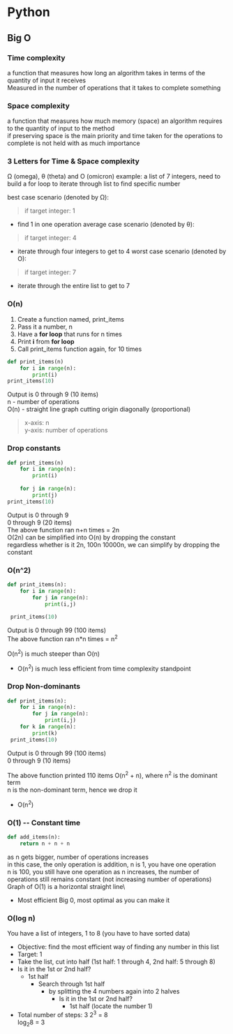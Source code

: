 # Python

## Big O

### Time complexity
a function that measures how long an algorithm takes in terms of the quantity of input it receives\
Measured in the number of operations that it takes to complete something

### Space complexity
a function that measures how much memory (space) an algorithm requires to the quantity of input to the method\
if preserving space is the main priority and time taken for the operations to complete is not held with as much importance

### 3 Letters for Time & Space complexity
Ω (omega), θ (theta) and O (omicron)
example: a list of 7 integers, need to build a for loop to iterate through list to find specific number

best case scenario (denoted by Ω): 
> if target integer: 1
  - find 1 in one operation
average case scenario (denoted by θ):
> if target integer: 4
  - iterate through four integers to get to 4
worst case scenario (denoted by O): 
> if target integer: 7
  - iterate through the entire list to get to 7

### O(n)
1. Create a function named, print_items
2. Pass it a number, n 
3. Have a <b>for loop</b> that runs for n times
4. Print <b>i</b> from <b>for loop</b>
5. Call print_items function again, for 10 times
```python
def print_items(n)
    for i in range(n):
        print(i)
print_items(10)
```
Output is 0 through 9 (10 items)\
n - number of operations\
O(n) - straight line graph cutting origin diagonally (proportional)
> x-axis: n\
> y-axis: number of operations

### Drop constants
```python
def print_items(n)
    for i in range(n):
        print(i)
        
    for j in range(n):
        print(j)
print_items(10)
```
Output is 0 through 9\
          0 through 9 (20 items)\
The above function ran n+n times = 2n\
O(2n) can be simplified into O(n) by dropping the constant\
regardless whether is it 2n, 100n 10000n, we can simplify by dropping the constant

### O(n^2)
```python
def print_items(n):
    for i in range(n):
        for j in range(n):
            print(i,j)
            
 print_items(10)
 ```
 Output is 0 through 99 (100 items)\
 The above function ran n*n times = n<sup>2</sup><br>

 O(n<sup>2</sup>) is much steeper than O(n)
 - O(n<sup>2</sup>) is much less efficient from time complexity standpoint

### Drop Non-dominants
```python
def print_items(n):
    for i in range(n):
        for j in range(n):
            print(i,j)
    for k in range(n):
        print(k)
 print_items(10)
 ```
Output is 0 through 99 (100 items)\
           0 through 9 (10 items)
           
The above function printed 110 items
O(n<sup>2</sup> + n), where n<sup>2</sup> is the dominant term<br>
n is the non-dominant term, hence we drop it
- O(n<sup>2</sup>)

### O(1) -- Constant time
```python
def add_items(n):
    return n + n + n
 ```
as n gets bigger, number of operations increases\
in this case, the only operation is addition, n is 1, you have one operation\
n is 100, you still have one operation
as n increases, the number of operations still remains constant (not increasing number of operations)\
Graph of O(1) is a horizontal straight line\
- Most efficient Big 0, most optimal as you can make it

### O(log n)
You have a list of integers, 1 to 8 (you have to have sorted data)
- Objective: find the most efficient way of finding any number in this list
- Target: 1
- Take the list, cut into half (1st half: 1 through 4, 2nd half: 5 through 8)
- Is it in the 1st or 2nd half?
  - 1st half
    - Search through 1st half
      - by splitting the 4 numbers again into 2 halves
        - Is it in the 1st or 2nd half?
          - 1st half (locate the number 1)
 - Total number of steps: 3
2<sup>3</sup> = 8 <br>
log<sub>2</sub>8 = 3
